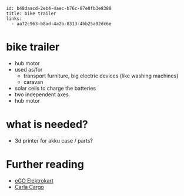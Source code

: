 ```
id: b48daacd-2eb4-4aec-b76c-87e8fb3e8388
title: bike trailer
links:
  - aa72c963-b8ad-4a2b-8313-4bb25a92dc6e
```

# bike trailer

* hub motor
* used as/for
  * transport furniture, big electric devices (like washing machines)
  * caravan
* solar cells to charge the batteries
* two independent axes
* hub motor

# what is needed?

* 3d printer for akku case / parts?

# Further reading

* [eGO Elektrokart][1]
* [Carla Cargo][2]

[1]: https://bereadyto.de/elektromobilitat/ego-elektrokart/
[2]: https://www.carlacargo.de/
